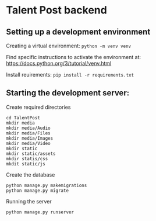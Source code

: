 # Talent Post backend
## Setting up a development environment
Creating a virtual environment: 
```python -m venv venv```

Find specific instructions to activate the environment at:
https://docs.python.org/3/tutorial/venv.html

Install reuirements: ```pip install -r requirements.txt```

## Starting the development server:
Create required directories
```
cd TalentPost
mkdir media
mkdir media/Audio
mkdir media/Files
mkdir media/Images
mkdir media/Video
mkdir static
mkdir static/assets
mkdir statis/css
mkdit static/js
```

Create the database
```
python manage.py makemigrations
python manage.py migrate
```

Running the server
```
python manage.py runserver
```